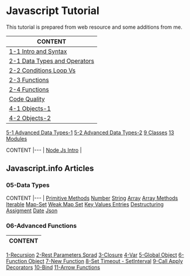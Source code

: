 # Javascript Tutorial

This tutorial is prepared from web resource and some additions from me.

CONTENT |
--- |
[1-1 Intro and Syntax](./js-intro-1-1-intro-and-syntax.md) |
[2-1 Data Types and Operators](./js-intro-2-1-data-types-and-operators.md) |
[2-2 Conditions Loop Vs](./js-intro-2-2-if-and-loops.md) |
[2-3 Functions](./js-intro-2-3-functions.md) |
[2-4 Functions](./js-intro-2-js-intro-2-4-functions.md) |
[Code Quality](./js-intro-3-code-quality.md) |
[4-1 Objects-1](./js-intro-04-1-objects.md) |
[4-2 Objects-2](./js-intro-04-2-objects.md) |
[5-1 Advanced Data Types-1](./js-intro-05-1-data-types-detail.md)
[5-2 Advanced Data Types-2](./js-intro-05-2-data-types-detail.md)
[9 Classes](./js-intro-09-1-Classes.md)
[13 Modules](./js-intro-13-1-Modules.md)

CONTENT |--- |
[Node Js Intro](./node-js-intro.md) |

<h2>Javascript.info Articles </h2> 

<h3>05-Data Types</h3>

CONTENT |--- |
[Primitive Methods](./en.javascript.info-master/1-js/05-data-types/01-primitives-methods/article.md)
[Number](./en.javascript.info-master/1-js/05-data-types/02-number/article.md)
[String](./en.javascript.info-master/1-js/05-data-types/03-string/article.md)
[Array](./en.javascript.info-master/1-js/05-data-types/04-array/article.md)
[Array Methods](./en.javascript.info-master/1-js/05-data-types/05-array-methods/article.md)
[Iterable](./en.javascript.info-master/1-js/05-data-types/06-iterable/article.md)
[Map-Set](./en.javascript.info-master/1-js/05-data-types/07-map-set/article.md)
[Weak Map Set](./en.javascript.info-master/1-js/05-data-types/08-weakmap-weakset/article.md)
[Key Values Entries](./en.javascript.info-master/1-js/05-data-types/09-keys-values-entries/article.md)
[Destructuring Assigment](./en.javascript.info-master/1-js/05-data-types/10-destructuring-assignment/article.md)
[Date](./en.javascript.info-master/1-js/05-data-types/11-date/article.md)
[Json](./en.javascript.info-master/1-js/05-data-types/12-json/article.md)


<h3>06-Advanced Functions</h3> 

CONTENT |
--- |
[1-Recursion](./en.javascript.info-master/1-js/06-advanced-functions/01-recursion/article.md)
[2-Rest Parameters Sprad](./en.javascript.info-master/1-js/06-advanced-functions/02-rest-parameters-spread/article.md)
[3-Closure](./en.javascript.info-master/1-js/06-advanced-functions/03-closure/article.md)
[4-Var](./en.javascript.info-master/1-js/06-advanced-functions/04-var/article.md)
[5-Global Object](./en.javascript.info-master/1-js/06-advanced-functions/05-global-object/article.md)
[6-Function Object](./en.javascript.info-master/1-js/06-advanced-functions/06-function-object/article.md)
[7-New Function](./en.javascript.info-master/1-js/06-advanced-functions/07-new-function/article.md)
[8-Set Timeout - SetInterval](./en.javascript.info-master/1-js/06-advanced-functions/08-settimeout-setinterval/article.md)
[9-Call Apply Decorators](./en.javascript.info-master/1-js/06-advanced-functions/09-call-apply-decorators/article.md)
[10-Bind](./en.javascript.info-master/1-js/06-advanced-functions/10-bind/article.md)
[11-Arrow Functions](./en.javascript.info-master/1-js/06-advanced-functions/12-arrow-functions/article.md)


